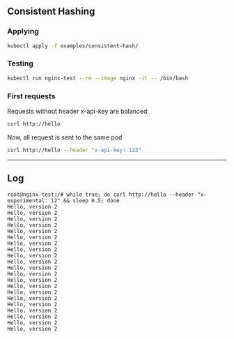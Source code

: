 ## Consistent Hashing

### Applying

```sh
kubectl apply -f examples/consistent-hash/
```

### Testing

```sh
kubectl run nginx-test --rm --image nginx -it -- /bin/bash
```

### First requests

Requests without header x-api-key are balanced

```sh
curl http://hello
```

Now, all request is sent to the same pod

```sh
curl http://hello --header "x-api-key: 123"
```

<hr>

## Log

```
root@nginx-test:/# while true; do curl http://hello --header "x-experimental: 12" && sleep 0.5; done
Hello, version 2
Hello, version 2
Hello, version 2
Hello, version 2
Hello, version 2
Hello, version 2
Hello, version 2
Hello, version 2
Hello, version 2
Hello, version 2
Hello, version 2
Hello, version 2
Hello, version 2
Hello, version 2
Hello, version 2
Hello, version 2
Hello, version 2
Hello, version 2
Hello, version 2
Hello, version 2
Hello, version 2
```

